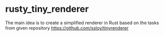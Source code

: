 # rusty_tiny_renderer
The main idea is to create a simplified renderer in Rust based on the tasks from given repository https://github.com/ssloy/tinyrenderer 
